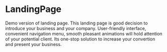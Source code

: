 # LandingPage
Demo version of landing page. 
This landing page is good decision to introduce your business and your company. User-friendly interface, convenient navigation menu,
smooth pleasant animations will hold attention of your potential client. Its one-stop solution to increase your convertion and present your business.


